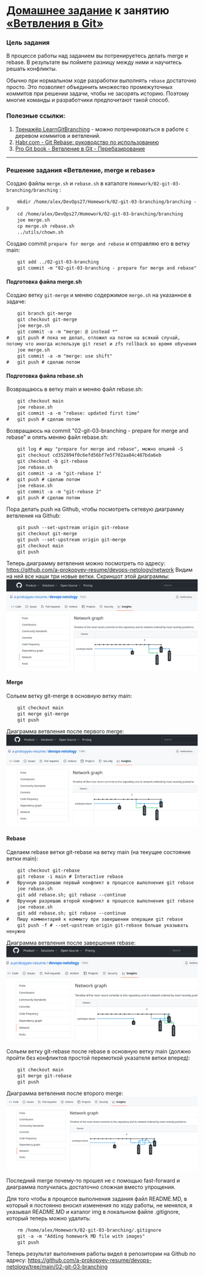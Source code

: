 # [Домашнее задание](https://github.com/a-prokopyev-resume/sysadm-homeworks/tree/devsys10/02-git-03-branching) к занятию [«Ветвления в Git»](https://netology.ru/profile/program/git-dev-27/lessons/241718/lesson_items/1283986)

### Цель задания

В процессе работы над заданием вы потренируетесь делать merge и rebase. В результате вы поймете разницу между ними и научитесь решать конфликты.   

Обычно при нормальном ходе разработки выполнять `rebase` достаточно просто. 
Это позволяет объединить множество промежуточных коммитов при решении задачи, чтобы не засорять историю. Поэтому многие команды и разработчики предпочитают такой способ.   

### Полезные ссылки:
1. [Тренажёр LearnGitBranching](https://learngitbranching.js.org/) - можно потренироваться в работе с деревом коммитов и ветвлений.
2. [Habr.com - Git Rebase: руководство по использованию](https://habr.com/ru/post/161009/)
3. [Pro Git book - Ветвление в Git - Перебазирование](https://git-scm.com/book/ru/v2/%D0%92%D0%B5%D1%82%D0%B2%D0%BB%D0%B5%D0%BD%D0%B8%D0%B5-%D0%B2-Git-%D0%9F%D0%B5%D1%80%D0%B5%D0%B1%D0%B0%D0%B7%D0%B8%D1%80%D0%BE%D0%B2%D0%B0%D0%BD%D0%B8%D0%B5)

------

### Решение задания «Ветвление, merge и rebase»  

Создаю файлы `merge.sh` и `rebase.sh` в каталоге `Homework/02-git-03-branching/branching` :
```
    mkdir /home/alex/DevOps27/Homework/02-git-03-branching/branching -p
    cd /home/alex/DevOps27/Homework/02-git-03-branching/branching
    joe merge.sh
    cp merge.sh rebase.sh
    ../utils/chown.sh
```

Создаю commit `prepare for merge and rebase` и отправляю его в ветку main: 
```commandline
    git add ../02-git-03-branching
    git commit -m "02-git-03-branching - prepare for merge and rebase"
```

#### Подготовка файла merge.sh 
Создаю ветку `git-merge` и меняю содержимое `merge.sh` на указанное в задаче:  
```commandline
    git branch git-merge
    git checkout git-merge
    joe merge.sh
    git commit -a -m "merge: @ instead *"
#   git push # пока не делал, отложил на потом на всякий случай, потому что иногда использую git reset и zfs rollback во время обучения
    joe merge.sh 
    git commit -a -m "merge: use shift"
#   git push # сделаю потом
```

#### Подготовка файла rebase.sh
Возвращаюсь в ветку main и меняю файл rebase.sh:
```commandline
    git checkout main
    joe rebase.sh
    git commit -a -m "rebase: updated first time"
#   git push # сделаю потом
```

Возвращаюсь на commit "02-git-03-branching - prepare for merge and rebase" и опять меняю файл rebase.sh:
```commandline
    git log # ищу "prepare for merge and rebase", можно опцией -S
    git checkout cd352894f0c6efd56bf7e5f702aa84c487bda6eb
    git checkout -b git-rebase
    joe rebase.sh
    git commit -a -m "git-rebase 1"
#   git push # сделаю потом
    joe rebase.sh
    git commit -a -m "git-rebase 2"
#   git push # сделаю потом    
``` 

Пора делать push на Github, чтобы посмотреть сетевую диаграмму ветвления на Github:
```commandline
    git push --set-upstream origin git-rebase
    git checkout git-merge
    git push --set-upstream origin git-merge
    git checkout main
    git push
```  
Теперь диаграмму ветвления можно посмотреть по адресу: https://github.com/a-prokopyev-resume/devops-netology/network
Видим на ней все наши три новые ветки. Скриншот этой диаграммы:
![Диаграмма ветвления на Github](img/network1.png)

#### Merge
Сольем ветку git-merge в основную ветку main: 
```commandline
    git checkout main 
    git merge git-merge
    git push
```

Диаграмма ветвления после первого merge:
![Диаграмма ветвления на Github](img/network2_after_merge1.png)  

#### Rebase
Сделаем rebase ветки git-rebase на ветку main (на текущее состояние ветки main):
```commandline
    git checkout git-rebase 
    git rebase -i main # Interactive rebase
#   Вручную разрешаю первый конфликт в процессе выполнения git rebase
    joe rebase.sh
    git add rebase.sh; git rebase --continue
#   Вручную разрешаю второй конфликт в процессе выполнения git rebase
    joe rebase.sh
    git add rebase.sh; git rebase --continue    
#   Пишу комментарий к коммиту при завершении операции git rebase        
    git push -f # --set-upstream origin git-rebase больше указывать ненужно
```  
Диаграмма ветвления после завершения rebase:
![Диаграмма ветвления на Github](img/network3_after_rebase.png)

Сольем ветку git-rebase после rebase в основную ветку main (должно пройти без конфликтов простой перемоткой указателя ветки вперед):
```commandline
    git checkout main
    git merge git-rebase
    git push
```
Диаграмма ветвления после второго merge:
![Диаграмма ветвления на Github](img/network4_after_merge2.png)

Последний merge почему-то прошел не с помощью fast-forward и диаграмма получилась достаточно сложная вместо упрощения.

Для того чтобы в процессе выполнения задания файл README.MD, в который я постоянно вносил изменения по ходу работы, не менялся, 
я указывал README.MD и каталог img в локальном файле .gitignore, который теперь можно удалить:
```commandline
    rm /home/alex/Homework/02-git-03-branching/.gitignore
    git -a -m "Adding homework MD file with images"
    git push
```
Теперь результат выполнения работы видел в репозитории на Github по адресу: https://github.com/a-prokopyev-resume/devops-netology/tree/main/02-git-03-branching
